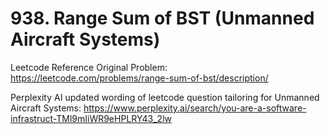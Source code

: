 # 938. Range Sum of BST (Unmanned Aircraft Systems)

Leetcode Reference Original Problem: https://leetcode.com/problems/range-sum-of-bst/description/

Perplexity AI updated wording of leetcode question tailoring for Unmanned Aircraft Systems: https://www.perplexity.ai/search/you-are-a-software-infrastruct-TMl9mIiWR9eHPLRY43_2lw
